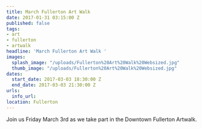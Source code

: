 ```yaml
---
title: March Fullerton Art Walk
date: 2017-01-31 03:15:00 Z
published: false
tags:
- art
- fullerton
- artwalk
headline: 'March Fullerton Art Walk '
images:
  splash_image: "/uploads/Fullerton%20Art%20Walk%20Websized.jpg"
  thumb_image: "/uploads/Fullerton%20Art%20Walk%20Websized.jpg"
dates:
  start_date: 2017-03-03 18:30:00 Z
  end_date: 2017-03-03 21:30:00 Z
urls:
  info_url: 
location: Fullerton
---
```


Join us Friday March 3rd as we take part in the Downtown Fullerton Artwalk. 